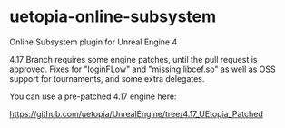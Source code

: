 # uetopia-online-subsystem
Online Subsystem plugin for Unreal Engine 4

4.17 Branch requires some engine patches, until the pull request is approved.  Fixes for "loginFLow" and "missing libcef.so" as well as OSS support for tournaments, and some extra delegates.

You can use a pre-patched 4.17 engine here:

https://github.com/uetopia/UnrealEngine/tree/4.17_UEtopia_Patched
